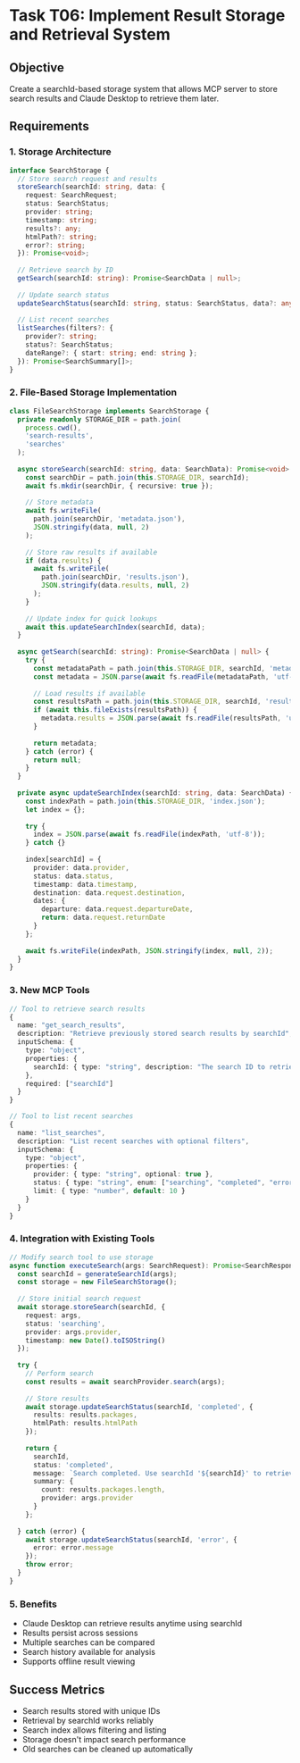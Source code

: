 # Task T06: Implement Result Storage and Retrieval System

## Objective
Create a searchId-based storage system that allows MCP server to store search results and Claude Desktop to retrieve them later.

## Requirements

### 1. Storage Architecture
```typescript
interface SearchStorage {
  // Store search request and results
  storeSearch(searchId: string, data: {
    request: SearchRequest;
    status: SearchStatus;
    provider: string;
    timestamp: string;
    results?: any;
    htmlPath?: string;
    error?: string;
  }): Promise<void>;
  
  // Retrieve search by ID
  getSearch(searchId: string): Promise<SearchData | null>;
  
  // Update search status
  updateSearchStatus(searchId: string, status: SearchStatus, data?: any): Promise<void>;
  
  // List recent searches
  listSearches(filters?: {
    provider?: string;
    status?: SearchStatus;
    dateRange?: { start: string; end: string };
  }): Promise<SearchSummary[]>;
}
```

### 2. File-Based Storage Implementation
```typescript
class FileSearchStorage implements SearchStorage {
  private readonly STORAGE_DIR = path.join(
    process.cwd(),
    'search-results',
    'searches'
  );
  
  async storeSearch(searchId: string, data: SearchData): Promise<void> {
    const searchDir = path.join(this.STORAGE_DIR, searchId);
    await fs.mkdir(searchDir, { recursive: true });
    
    // Store metadata
    await fs.writeFile(
      path.join(searchDir, 'metadata.json'),
      JSON.stringify(data, null, 2)
    );
    
    // Store raw results if available
    if (data.results) {
      await fs.writeFile(
        path.join(searchDir, 'results.json'),
        JSON.stringify(data.results, null, 2)
      );
    }
    
    // Update index for quick lookups
    await this.updateSearchIndex(searchId, data);
  }
  
  async getSearch(searchId: string): Promise<SearchData | null> {
    try {
      const metadataPath = path.join(this.STORAGE_DIR, searchId, 'metadata.json');
      const metadata = JSON.parse(await fs.readFile(metadataPath, 'utf-8'));
      
      // Load results if available
      const resultsPath = path.join(this.STORAGE_DIR, searchId, 'results.json');
      if (await this.fileExists(resultsPath)) {
        metadata.results = JSON.parse(await fs.readFile(resultsPath, 'utf-8'));
      }
      
      return metadata;
    } catch (error) {
      return null;
    }
  }
  
  private async updateSearchIndex(searchId: string, data: SearchData) {
    const indexPath = path.join(this.STORAGE_DIR, 'index.json');
    let index = {};
    
    try {
      index = JSON.parse(await fs.readFile(indexPath, 'utf-8'));
    } catch {}
    
    index[searchId] = {
      provider: data.provider,
      status: data.status,
      timestamp: data.timestamp,
      destination: data.request.destination,
      dates: {
        departure: data.request.departureDate,
        return: data.request.returnDate
      }
    };
    
    await fs.writeFile(indexPath, JSON.stringify(index, null, 2));
  }
}
```

### 3. New MCP Tools
```typescript
// Tool to retrieve search results
{
  name: "get_search_results",
  description: "Retrieve previously stored search results by searchId",
  inputSchema: {
    type: "object",
    properties: {
      searchId: { type: "string", description: "The search ID to retrieve" }
    },
    required: ["searchId"]
  }
}

// Tool to list recent searches
{
  name: "list_searches",
  description: "List recent searches with optional filters",
  inputSchema: {
    type: "object",
    properties: {
      provider: { type: "string", optional: true },
      status: { type: "string", enum: ["searching", "completed", "error"], optional: true },
      limit: { type: "number", default: 10 }
    }
  }
}
```

### 4. Integration with Existing Tools
```typescript
// Modify search tool to use storage
async function executeSearch(args: SearchRequest): Promise<SearchResponse> {
  const searchId = generateSearchId(args);
  const storage = new FileSearchStorage();
  
  // Store initial search request
  await storage.storeSearch(searchId, {
    request: args,
    status: 'searching',
    provider: args.provider,
    timestamp: new Date().toISOString()
  });
  
  try {
    // Perform search
    const results = await searchProvider.search(args);
    
    // Store results
    await storage.updateSearchStatus(searchId, 'completed', {
      results: results.packages,
      htmlPath: results.htmlPath
    });
    
    return {
      searchId,
      status: 'completed',
      message: `Search completed. Use searchId '${searchId}' to retrieve results.`,
      summary: {
        count: results.packages.length,
        provider: args.provider
      }
    };
    
  } catch (error) {
    await storage.updateSearchStatus(searchId, 'error', {
      error: error.message
    });
    throw error;
  }
}
```

### 5. Benefits
- Claude Desktop can retrieve results anytime using searchId
- Results persist across sessions
- Multiple searches can be compared
- Search history available for analysis
- Supports offline result viewing

## Success Metrics
- Search results stored with unique IDs
- Retrieval by searchId works reliably
- Search index allows filtering and listing
- Storage doesn't impact search performance
- Old searches can be cleaned up automatically
